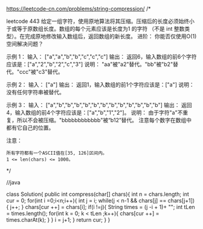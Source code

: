 https://leetcode-cn.com/problems/string-compression/
/*

leetcode  443
给定一组字符，使用原地算法将其压缩。压缩后的长度必须始终小于或等于原数组长度。数组的每个元素应该是长度为1 的字符
（不是 int 整数类型）。在完成原地修改输入数组后，返回数组的新长度。
进阶：
你能否仅使用O(1) 空间解决问题？

示例 1：
输入：
["a","a","b","b","c","c","c"]
输出：
返回6，输入数组的前6个字符应该是：["a","2","b","2","c","3"]
说明：
"aa"被"a2"替代。"bb"被"b2"替代。"ccc"被"c3"替代。

示例 2：
输入：
["a"]
输出：
返回1，输入数组的前1个字符应该是：["a"]
说明：
没有任何字符串被替代。

示例 3：
输入：
["a","b","b","b","b","b","b","b","b","b","b","b","b"]
输出：
返回4，输入数组的前4个字符应该是：["a","b","1","2"]。
说明：
由于字符"a"不重复，所以不会被压缩。"bbbbbbbbbbbb"被“b12”替代。
注意每个数字在数组中都有它自己的位置。

注意：

    所有字符都有一个ASCII值在[35, 126]区间内。
    1 <= len(chars) <= 1000。

*/

//java

class Solution{
    public int compress(char[] chars){
        int n = chars.length;
        int cur = 0;
        for(int i =0;i<n;i++){
            int j = i;
            while(j < n-1 && chars[j] == chars[j+1]){
                j++;
             }
        chars[cur ++] = chars[i];
        if(i !=j){
            String times = (j -i + 1)+ "";
            int tLen = times.length();
            for(int k = 0; k < tLen ;k++){
                chars[cur ++] = times.charAt(k);
             }
        }
        i = j+1;
     }
     return cur;
     }
}


